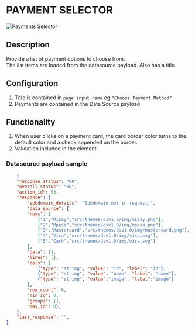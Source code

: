 # PAYMENT SELECTOR

![Payments Selector](https://i.postimg.cc/SRN2G6jP/payment-selector.png)

## Description

Provide a list of payment options to choose from.  
The list items are loaded from the datasource payload. Also has a title.

## Configuration

1. Title is contained in `page input name` eg `"Choose Payment Method"`
2. Payments are contained in the Data Source payload

## Functionality

1. When user clicks on a payment card, the card border color turns to the default color and a check appended on the border.
2. Validation included in the element.

### Datasource payload sample

```json
    {
    "response_status": "00",
    "overall_status": "00",
    "action_id": 53,
    "response": {
        "subdomain_details": "Subdomain not in request.",
        "data_source": {
        "rows": [
            ["1","Mipay","src/themes/dsv1.0/img/mipay.png"],
            ["2","Mpesa","src/themes/dsv1.0/img/mpesa.png"],
            ["3","Mastercard","src/themes/dsv1.0/img/mastercard.png"],
            ["4","Visa","src/themes/dsv1.0/img/visa.svg"],
            ["5","Cash","src/themes/dsv1.0/img/visa.svg"]
        ],
        "data": [],
        "lines": [],
        "cols": [
            {"type": "string", "value": "id", "label": "id"},
            {"type": "string", "value": "name", "label": "name"},
            {"type": "string", "value":"image", "label":"image"}
        ],
        "row_count": 6,
        "min_id": 0,
        "groups": [],
        "max_id": 0},
    },
    "last_response": "",
}
```
